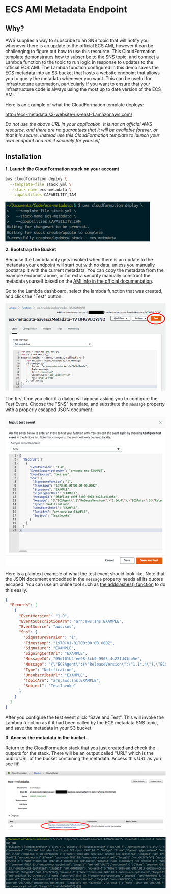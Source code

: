 # ECS AMI Metadata Endpoint

## Why?

AWS supplies a way to subscribe to an SNS topic that will notify you whenever there is an update to the official ECS AMI, however it can be challenging to figure out how to use this resource. This CloudFormation template demonstrates how to subscribe to the SNS topic, and connect a Lambda function to the topic to run logic in response to updates to the official ECS AMI. The Lambda function configured in this demo saves the ECS metadata into an S3 bucket that hosts a website endpoint that allows you to query the metadata whenever you want. This can be useful for infrastructure automation, particularly if you want to ensure that your infrastructure code is always using the most up to date version of the ECS AMI.

Here is an example of what the CloudFormation template deploys:

http://ecs-metadata.s3-website-us-east-1.amazonaws.com/

_Do not use the above URL in your application. It is not an official AWS resource, and there are no guarantees that it will be available forever, or that it is secure. Instead use this CloudFormation template to launch your own endpoint and run it securely for yourself._

## Installation

__1. Launch the CloudFormation stack on your account__

```bash
aws cloudformation deploy \
  --template-file stack.yml \
  --stack-name ecs-metadata \
  --capabilities CAPABILITY_IAM
```

![launching the CF stack](./images/deploy-stack.png)

__2. Bootstrap the Bucket__

Because the Lambda only gets invoked when there is an update to the metadata your endpoint will start out with no data, unless you manually bootstrap it with the current metadata. You can copy the metadata from the example endpoint above, or for extra security manually construct the metadata yourself based on the [AMI info in the official documentation](http://docs.aws.amazon.com/AmazonECS/latest/developerguide/ecs-optimized_AMI.html).

Go to the Lambda dashboard, select the lambda function that was created, and click the "Test" button.

![click test button](./images/bootstrap-click-test.png)

The first time you click it a dialog will appear asking you to configure the Test Event. Choose the "SNS" template, and substitute the `message` property with a properly escaped JSON document.

![configure test event](./images/bootstrap-configure-test-event.png)

Here is a plaintext example of what the test event should look like. Note that the JSON document embedded in the `message` property needs all its quotes escaped. You can use an online tool such as [the addslashes() function](https://www.tools4noobs.com/online_php_functions/addslashes/) to do this easily.

```json
{
  "Records": [
    {
      "EventVersion": "1.0",
      "EventSubscriptionArn": "arn:aws:sns:EXAMPLE",
      "EventSource": "aws:sns",
      "Sns": {
        "SignatureVersion": "1",
        "Timestamp": "1970-01-01T00:00:00.000Z",
        "Signature": "EXAMPLE",
        "SigningCertUrl": "EXAMPLE",
        "MessageId": "95df01b4-ee98-5cb9-9903-4c221d41eb5e",
        "Message": "{\"ECSAgent\":{\"ReleaseVersion\":\"1.14.4\"},\"ECSAmis\":[{\"ReleaseVersion\":\"2017.03.f\",\"AgentVersion\":\"1.14.4\",\"ReleaseNotes\":\"This AMI includes the latest ECS agent 2017.03.f\",\"OsType\":\"linux\",\"OperatingSystemName\":\"Amazon Linux\",\"Regions\":{\"ap-northeast-1\":{\"Name\":\"amzn-ami-2017.03.f-amazon-ecs-optimized\",\"ImageId\":\"ami-b743bed1\"},\"ap-southeast-1\":{\"Name\":\"amzn-ami-2017.03.f-amazon-ecs-optimized\",\"ImageId\":\"ami-9d1f7efe\"},\"ap-southeast-2\":{\"Name\":\"amzn-ami-2017.03.f-amazon-ecs-optimized\",\"ImageId\":\"ami-c1a6bda2\"},\"ca-central-1\":{\"Name\":\"amzn-ami-2017.03.f-amazon-ecs-optimized\",\"ImageId\":\"ami-b677c9d2\"},\"eu-central-1\":{\"Name\":\"amzn-ami-2017.03.f-amazon-ecs-optimized\",\"ImageId\":\"ami-0460cb6b\"},\"eu-west-1\":{\"Name\":\"amzn-ami-2017.03.f-amazon-ecs-optimized\",\"ImageId\":\"ami-8fcc32f6\"},\"eu-west-2\":{\"Name\":\"amzn-ami-2017.03.f-amazon-ecs-optimized\",\"ImageId\":\"ami-cb1101af\"},\"us-east-1\":{\"Name\":\"amzn-ami-2017.03.f-amazon-ecs-optimized\",\"ImageId\":\"ami-9eb4b1e5\"},\"us-east-2\":{\"Name\":\"amzn-ami-2017.03.f-amazon-ecs-optimized\",\"ImageId\":\"ami-1c002379\"},\"us-west-1\":{\"Name\":\"amzn-ami-2017.03.f-amazon-ecs-optimized\",\"ImageId\":\"ami-4a2c192a\"},\"us-west-2\":{\"Name\":\"amzn-ami-2017.03.f-amazon-ecs-optimized\",\"ImageId\":\"ami-1d668865\"}}}]}",
        "Type": "Notification",
        "UnsubscribeUrl": "EXAMPLE",
        "TopicArn": "arn:aws:sns:EXAMPLE",
        "Subject": "TestInvoke"
      }
    }
  ]
}
```

After you configure the test event click "Save and Test". This will invoke the Lambda function as if it had been called by the ECS metadata SNS topic, and save the metadata in your S3 bucket.

__3. Access the metadata in the bucket.__

Return to the CloudFormation stack that you just created and check the outputs for the stack. There will be an output called "URL" which is the public URL of the bucket containing the metadata. Access this URL as you see fit!

![find bucket url](./images/find-bucket-url.png)

![fetch metadata](./images/fetch-metadata.png)


